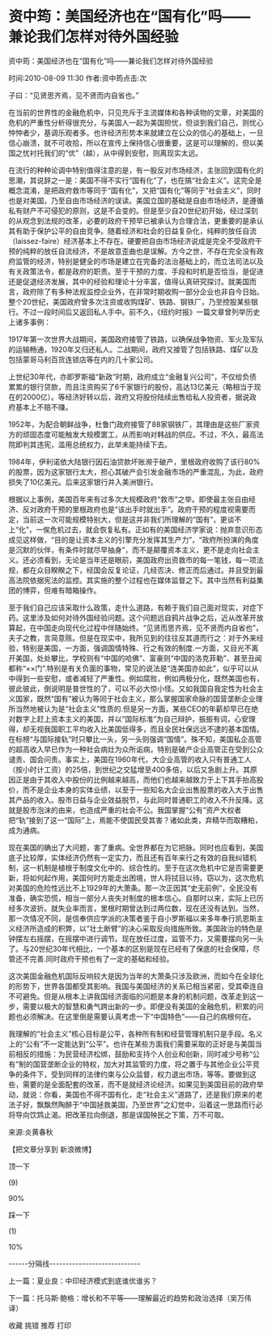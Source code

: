 # 资中筠：美国经济也在“国有化”吗——兼论我们怎样对待外国经验

资中筠：美国经济也在“国有化”吗——兼论我们怎样对待外国经验

时间:2010-08-09 11:30 作者:资中筠点击:次

子曰：“见贤思齐焉，见不贤而内自省也。”



在当前的世界性的金融危机中，只见充斥于主流媒体和各种读物的文章，对美国的危机的严重性分析得很充分，与美国人一起为美国担忧，但谈到我们自己，则忧心忡忡者少，基调乐观者多。也许经济形势本来就建立在公众的信心的基础上，一旦信心崩溃，就不可收拾，所以在宣传上保持信心很重要，这是可以理解的，但以美国之忧衬托我们的“优”（越），从中得到安慰，则离现实太远。



在流行的种种论调中特别值得注意的是，有一股反对市场经济，主张回到国有化的思潮，其说辞之一是：美国不得不实行“国有化”了，也在搞“社会主义”。这完全是概念混淆，是把政府救市等同于“国有化”，又把“国有化”等同于“社会主义”，同时也是对美国，乃至自由市场经济的误读。美国立国的基础是自由市场经济，是遵循私有财产不可侵犯的原则，这是不会变的。但是至少自20世纪初开始，经过深刻的从观念到法规的改革，必要的政府干预早已被承认为合理合法，更重要的是承认其有助于保护公平的自由竞争。随着经济和社会的日益复杂化，纯粹的放任自流（laissez-faire）经济基本上不存在。硬要把自由市场经济说成是完全不受政府干预的纯粹的放任自流经济，不是故意歪曲也是误解。方今之世，不存在完全没有政府监管的经济，特别是健全的市场是建立在完备的法治基础上的，而立法司法以及有关政策法令，都是政府的职责。至于干预的力度、手段和时机是否恰当，是促进还是促退经济发展，其中的经验和理论十分丰富，值得认真研究探讨。就美国而言，政府除了有多种法规监控企业外，在非常时期收购一部分企业也非自今日始。整个20世纪，美国政府曾多次注资或收购煤矿、铁路、钢铁厂，乃至控股某些银行。不过一段时间后又返回私人手中。前不久，《纽约时报》一篇文章曾列举历史上诸多事例：



1917年第一次世界大战期间，美国政府接管了铁路，以确保战争物资、军火及军队的运输畅通，1920年又归还私人。二战期间，政府又接管了包括铁路、煤矿以及包括蒙哥马利百货连锁店等在内的几十家公司。



上世纪30年代，亦即罗斯福“新政”时期，政府成立“金融复兴公司”，不仅给负债累累的银行贷款，而且注资购买了6千家银行的股份，高达13亿美元（略相当于现在的2000亿）。等经济好转以后，政府又将股份陆续出售给私人投资者，据说政府基本上不赔不赚。



1952年，为配合朝鲜战争，杜鲁门政府接管了88家钢铁厂，其理由是这些厂家资方的顽固态度可能触发大规模罢工，从而影响对韩战的供应。不过，不久，最高法院即判其违宪，滥用总统权力，此举未能持续下去。



1984年，伊利诺依大陆银行因石油贷款坏账濒于破产，里根政府收购了该行80%的股票，因为这家银行太大，担心其破产会引发金融市场的严重混乱，为此，政府损失了10亿美元。后来这家银行并入美洲银行。



根据以上事例，美国百年来有过多次大规模政府“救市”之举。即使最主张自由经济、反对政府干预的里根政府也是“该出手时就出手”。政府干预的程度视需要而定，当前这一次可能规模特别大，但是这并非我们所理解的“国有”，更谈不上“化”，一俟危机过去，就会恢复私有。正如有的美国经济学家说：抛弃意识形态成见这样做，“目的是让资本主义的引擎充分发挥其生产力”，“政府所扮演的角度是沉默的伙伴，有条件时就尽早抽身”，而不是颠覆资本主义，更不是走向社会主义。还必须看到，无论是当年还是眼前，美国政府出资救市的每一笔钱，每一项法规，都在众目睽睽之下，经国会反复论证，几经否决、修正而后通过。并且受到最高法院依据宪法的监控。其实施的整个过程也在媒体监督之下。其中当然有利益集团的博弈，但难有暗箱操作。



至于我们自己应该采取什么政策，走什么道路，有赖于我们自己面对现实，对症下药。这里涉及如何对待外国经验问题。这个问题远自鸦片战争之后，近从改革开放算起，在中国走向现代化过程中伴随始终。“见贤而思齐焉，见不贤而内自省也”，夫子之教，言简意赅。但是在现实中，我所见到的往往反其道而行之：对于外来经验，特别是美国，一方面，强调国情特殊、行之有效的制度.一方面，又目光不离开美国，处处攀比，学校则有“中国的哈佛”、富豪则“中国的洛克菲勒”、甚至丑闻都称“××门”.特别是有关负面的事物，常见的说法是“连美国亦如此”，似乎可以从中得到一些安慰，或者减轻了严重性。例如腐败，例如两极分化，既然美国也有，彼此彼此，倒说明是普世性的了，可以不必大惊小怪。又如我国自我定性为社会主义国家，既然“国有”被认为等同于社会主义，那么掌握国家命脉的国营垄断企业理所当然地被认为是“社会主义”性质的.但是另一方面，某些CEO的年薪却早已在绝对数字上赶上资本主义的美国，并以“国际标准”为自己辩护，振振有词，心安理得，却无视我国职工平均收入比美国低得多，而且全民社保远远不逮的基本国情。在标榜“与国际接轨”时只攀比一头，另一头则强调“国情”。殊不知，美国私企高管的超高收入早已作为一种社会病灶为众所诟病，特别是破产企业高管正在受到公众谴责、国会问责。事实上，美国在1960年代，大企业高管的收入只有普通工人（按小时计工资）的25倍，到世纪之交猛增至400多倍，以后又急剧上升。其原因正是由于其收入中股份的比例越来越高，而他们也越来越致力于上下其手抬高股价，而不是企业本身的实体业绩，以至于一些知名大企业出售股票的收入大于出售其产品的收入。股市日益与企业效益脱节，与此同时普通职工的收入不升反降。这就是股市泡沫的由来，也造成严重的社会不公。我国掌握“公有”资产大权者把“轨”接到了这一“国际”上，焉能不使国民受其害？诸如此类，弃精华而取糟粕，成为通病。



现在美国的确出了大问题，害了重病。全世界都在为它把脉。同时也应看到，美国底子比较厚，实体经济仍然有一定实力，而且还有百年来行之有效的自我纠错机制，这一机制是植根于制度文化中的、综合性的。至于在这次危机中它是否需要更新，将如何起作用，美国何时方能走出困境，世人将拭目以待。窃以为，这次危机对美国的危险性远比不上1929年的大萧条。那一次正因其“史无前例”，全民没有准备，确实恐慌，相当一部分人丧失对制度的根本信心。自那时以来，实际上已历经多次波折。就失业率而言，里根时期曾达到过两位数，现在还没有达到。当然，那一次情况不同，是信奉供应学派的决策者鉴于自小罗斯福以来多年奉行凯恩斯主义经济所造成的积弊，以“壮土断臂”的决心采取反向措施所致。美国政治的特色是钟摆左右摇摆，在摇摆中进行调节。现在放任过度，监管不力，又需要摆向另一头了。与20世纪30年代相比，一个基本的区别是现在已经有了保底的社会保障，尽管还不完善.同时政府干预也有了一定的基础和经验。



这次美国金融危机国际反响较大是因为当年的大萧条只涉及欧洲，而如今在全球化的形势下，世界各国都受其影响。我国与美国经济的关系已相当紧密，受其牵连自不可避免。但是从根本上讲我国经济面临的问题是本身的机制问题，改革走到这一步，需要以极大的智慧和勇气跨出新的一步。即便没有美国的金融危机，积累的问题也必须解决。在这里倒是需要认真考虑一下“中国特色”——自己的病根何在。



我理解的“社会主义”核心目标是公平，各种所有制和经营管理机制只是手段。名义上的“公有”不一定能达到“公平”。也许在某些方面我们需要采取的正好是与美国当前相反的措施：为民营经济松绑，鼓励和支持个人创业和创新，同时减少号称“公有”制的国营垄断企业的特权，加大对其监管的力度，将之置于与其他企业公平竞争的条件下，受到同样的法律约束与公众监督，权力退出市场，等等。要做到这些，需要的是全面配套的改革，而不是就经济论经济。如果见到美国目前的政府举动，就说：你看，美国也不得不国有化，走“社会主义”道路了，还是我们原来的老法子好，飘飘然陶醉于“中国拯救美国，乃至世界”之幻觉中，沿着这一思路而行必将导向饮鸩止渴。把改革拉向倒退，那是误国殃民之下策，万不可取。



来源:炎黄春秋

【把文章分享到 新浪微博】

顶一下

(9)

90%

踩一下

(1)

10%

------分隔线----------------------------

上一篇：夏业良：中印经济模式到底谁优谁劣？

下一篇：托马斯·鲍格：增长和不平等——理解最近的趋势和政治选择（吴万伟 译）

收藏 挑错 推荐 打印